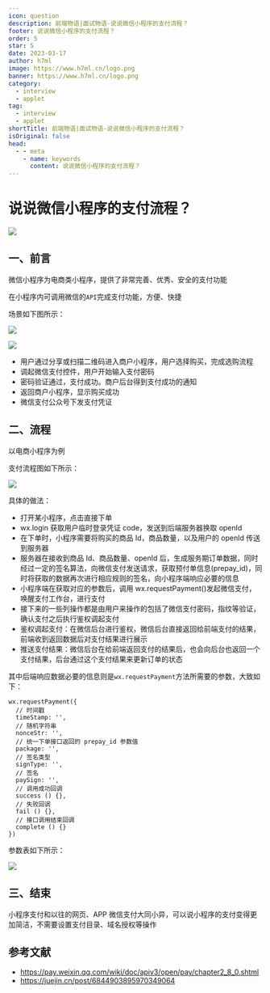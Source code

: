 ```yaml
---
icon: question
description: 前端物语|面试物语-说说微信小程序的支付流程？
footer: 说说微信小程序的支付流程？
order: 5
star: 5
date: 2023-03-17
author: h7ml
image: https://www.h7ml.cn/logo.png
banner: https://www.h7ml.cn/logo.png
category:
  - interview
  - applet
tag:
  - interview
  - applet
shortTitle: 前端物语|面试物语-说说微信小程序的支付流程？
isOriginal: false
head:
  - - meta
    - name: keywords
      content: 说说微信小程序的支付流程？
---
```


# 说说微信小程序的支付流程？

![](https://static.h7ml.cn/vitepress/assets/images/interview/2266fff0-34a0-11ec-8e64-91fdec0f05a1.png)

## 一、前言

微信小程序为电商类小程序，提供了非常完善、优秀、安全的支付功能

在小程序内可调用微信的`API`完成支付功能，方便、快捷

场景如下图所示：

![](https://static.h7ml.cn/vitepress/assets/images/interview/6e0cff40-34a0-11ec-a752-75723a64e8f5.png)

![](https://static.h7ml.cn/vitepress/assets/images/interview/34864830-34a0-11ec-8e64-91fdec0f05a1.png)

- 用户通过分享或扫描二维码进入商户小程序，用户选择购买，完成选购流程
- 调起微信支付控件，用户开始输入支付密码
- 密码验证通过，支付成功。商户后台得到支付成功的通知
- 返回商户小程序，显示购买成功
- 微信支付公众号下发支付凭证

## 二、流程

以电商小程序为例

支付流程图如下所示：

![](https://static.h7ml.cn/vitepress/assets/images/interview/76b66780-34a0-11ec-8e64-91fdec0f05a1.png)

具体的做法：

- 打开某小程序，点击直接下单
- wx.login 获取用户临时登录凭证 code，发送到后端服务器换取 openId
- 在下单时，小程序需要将购买的商品 Id，商品数量，以及用户的 openId 传送到服务器
- 服务器在接收到商品 Id、商品数量、openId 后，生成服务期订单数据，同时经过一定的签名算法，向微信支付发送请求，获取预付单信息(prepay_id)，同时将获取的数据再次进行相应规则的签名，向小程序端响应必要的信息
- 小程序端在获取对应的参数后，调用 wx.requestPayment()发起微信支付，唤醒支付工作台，进行支付
- 接下来的一些列操作都是由用户来操作的包括了微信支付密码，指纹等验证，确认支付之后执行鉴权调起支付
- 鉴权调起支付：在微信后台进行鉴权，微信后台直接返回给前端支付的结果，前端收到返回数据后对支付结果进行展示
- 推送支付结果：微信后台在给前端返回支付的结果后，也会向后台也返回一个支付结果，后台通过这个支付结果来更新订单的状态

其中后端响应数据必要的信息则是`wx.requestPayment`方法所需要的参数，大致如下：

```JS
wx.requestPayment({
  // 时间戳
  timeStamp: '',
  // 随机字符串
  nonceStr: '',
  // 统一下单接口返回的 prepay_id 参数值
  package: '',
  // 签名类型
  signType: '',
  // 签名
  paySign: '',
  // 调用成功回调
  success () {},
  // 失败回调
  fail () {},
  // 接口调用结束回调
  complete () {}
})
```

参数表如下所示：

![](https://files.mdnice.com/user/155/48efed1f-d67f-45a7-ab2c-89a6424fafa0.png)

## 三、结束

小程序支付和以往的网页、APP 微信支付大同小异，可以说小程序的支付变得更加简洁，不需要设置支付目录、域名授权等操作

## 参考文献

- <https://pay.weixin.qq.com/wiki/doc/apiv3/open/pay/chapter2_8_0.shtml>
- <https://juejin.cn/post/6844903895970349064>
